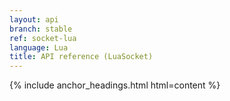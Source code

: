 ```yaml
---
layout: api
branch: stable
ref: socket-lua
language: Lua
title: API reference (LuaSocket)
---
```

{% include anchor_headings.html html=content %}